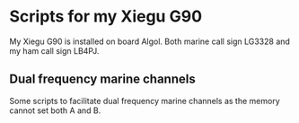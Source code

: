 # Scripts for my Xiegu G90

My Xiegu G90 is installed on board Algol. Both marine call sign LG3328
and my ham call sign LB4PJ.



## Dual frequency marine channels 

Some scripts to facilitate dual frequency marine channels as the
memory cannot set both A and B.


